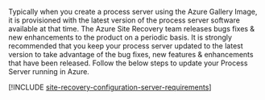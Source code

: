 
Typically when you create a process server using the Azure Gallery Image, it is provisioned with the latest version of the process server software available at that time. The Azure Site Recovery team releases bugs fixes & new enhancements to the product on a periodic basis. It is strongly recommended that you keep your process server updated to the latest version to take advantage of the bug fixes, new features & enhancements that have been released. Follow the below steps to update your Process Server running in Azure.

[!INCLUDE [site-recovery-configuration-server-requirements](site-recovery-vmware-upgrade-process-server-internal.md)]

